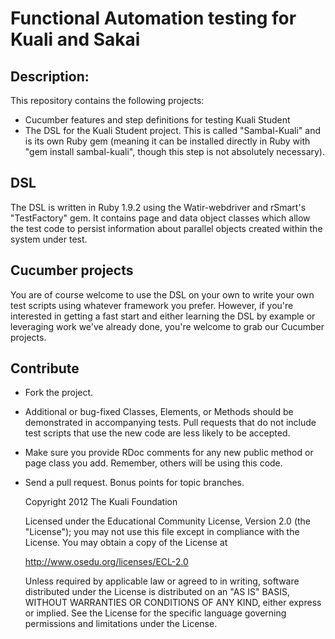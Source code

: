 # Functional Automation testing for Kuali and Sakai

## Description:

This repository contains the following projects:

- Cucumber features and step definitions for testing Kuali Student
- The DSL for the Kuali Student project. This is called "Sambal-Kuali" and is its own Ruby gem (meaning it can be installed directly in Ruby with "gem install sambal-kuali", though this step is not absolutely necessary).

## DSL

The DSL is written in Ruby 1.9.2 using the Watir-webdriver and rSmart's "TestFactory" gem. It contains page and data object classes which allow the test code to persist information about parallel objects created within the system under test.

## Cucumber projects

You are of course welcome to use the DSL on your own to write your own test scripts using whatever framework you prefer. However, if you're interested in getting a fast start and either learning the DSL by example or leveraging work we've already done, you're welcome to grab our Cucumber projects.

## Contribute

* Fork the project.
* Additional or bug-fixed Classes, Elements, or Methods should be demonstrated in accompanying tests. Pull requests that do not include test scripts that use the new code are less likely to be accepted.
* Make sure you provide RDoc comments for any new public method or page class you add. Remember, others will be using this code.
* Send a pull request. Bonus points for topic branches.

	Copyright 2012 The Kuali Foundation

	Licensed under the Educational Community License, Version 2.0 (the "License");
	you may	not use this file except in compliance with the License.
	You may obtain a copy of the License at

    http://www.osedu.org/licenses/ECL-2.0

	Unless required by applicable law or agreed to in writing,
	software distributed under the License is distributed on an "AS IS"
	BASIS, WITHOUT WARRANTIES OR CONDITIONS OF ANY KIND, either express
	or implied. See the License for the specific language governing
	permissions and limitations under the License.

